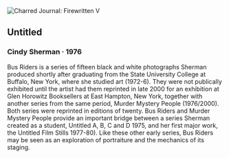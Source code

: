 <div class="artwork-of-the-day">
  <div class="container">
    <div class="img-wrapper">
      <img
        src="https://uploads0.wikiart.org/images/cindy-sherman/untitled-1976-2.jpg!Large.jpg"
        alt="Charred Journal: Firewritten V" />
    </div>
    <div class="artwork-detail">
      <div class="artwork-origin"> 
        <h2 class="artwork-name">Untitled</h2>
        <h3 class="artist">
          Cindy Sherman
                    ·  1976
        </h3>
      </div>
      <p class="description">
        <span class="artwork-description-text ng-binding" ng-bind-html="viewModel.ArtworkOfTheDay.Description | unsafe">Bus Riders is a series of fifteen black and white photographs Sherman produced shortly after graduating from the State University College at Buffalo, New York, where she studied art (1972-6). They were not publically exhibited until the artist had them reprinted in late 2000 for an exhibition at Glen Horowitz Booksellers at East Hampton, New York, together with another series from the same period, Murder Mystery People (1976/2000). Both series were reprinted in editions of twenty. Bus Riders and Murder Mystery People provide an important bridge between a series Sherman created as a student, Untitled A, B, C and D 1975, and her first major work, the Untitled Film Stills 1977-80). Like these other early series, Bus Riders may be seen as an exploration of portraiture and the mechanics of its staging.</span>
                        <div class="text-shadow-container" ng-show="showShadow" style=""></div>
      </p>
    </div>
  </div>

</div>
